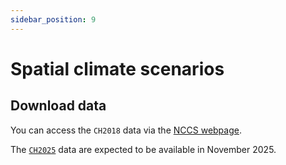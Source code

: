 ```yaml
---
sidebar_position: 9
---
```


# Spatial climate scenarios

## Download data

You can access the `CH2018` data via the [NCCS webpage](https://www.nccs.admin.ch/nccs/en/home/climate-change-and-impacts/swiss-climate-change-scenarios.html).

The [`CH2025`](https://www.meteoswiss.admin.ch/about-us/research-and-cooperation/projects/2023/climate-ch2025.html) data are expected to be available in November 2025.
